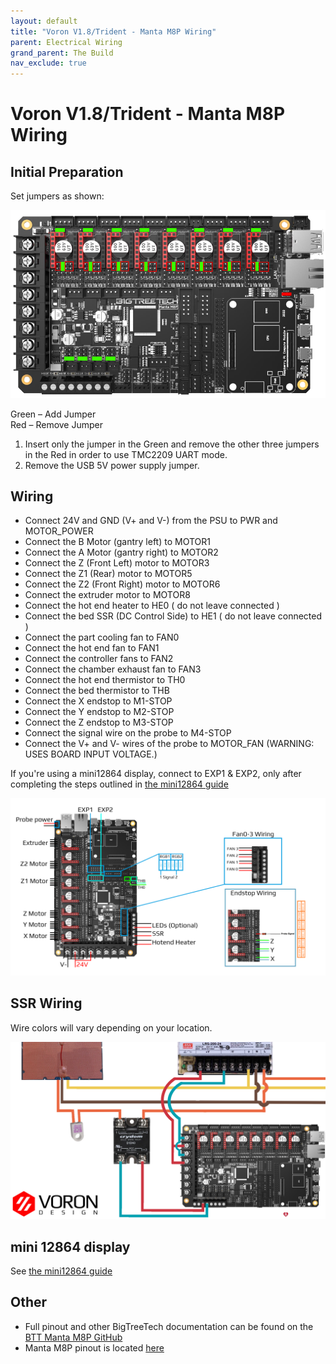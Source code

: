 ```yaml
---
layout: default
title: "Voron V1.8/Trident - Manta M8P Wiring"
parent: Electrical Wiring
grand_parent: The Build
nav_exclude: true
---
```


# Voron V1.8/Trident - Manta M8P Wiring

## Initial Preparation

Set jumpers as shown:

![Manta M8P Preparation](./images/m8p-initial-preparation.png)

Green – Add Jumper  
Red – Remove Jumper

1. Insert only the jumper in the Green and remove the other three jumpers in the Red in order to use TMC2209 UART mode.
2. Remove the USB 5V power supply jumper.

## Wiring

* Connect 24V and GND (V+ and V-) from the PSU to PWR and MOTOR_POWER
* Connect the B Motor (gantry left) to MOTOR1
* Connect the A Motor (gantry right) to MOTOR2
* Connect the Z (Front Left) motor to MOTOR3
* Connect the Z1 (Rear) motor to MOTOR5
* Connect the Z2 (Front Right) motor to MOTOR6
* Connect the extruder motor to MOTOR8
* Connect the hot end heater to HE0  ( do not leave connected )
* Connect the bed SSR (DC Control Side) to HE1 ( do not leave connected )
* Connect the part cooling fan to FAN0
* Connect the hot end fan to FAN1
* Connect the controller fans to FAN2
* Connect the chamber exhaust fan to  FAN3
* Connect the hot end thermistor to TH0
* Connect the bed thermistor to THB
* Connect the X endstop to M1-STOP
* Connect the Y endstop to M2-STOP
* Connect the Z endstop to M3-STOP
* Connect the signal wire on the probe to M4-STOP
* Connect the V+ and V- wires of the probe to MOTOR_FAN (WARNING: USES BOARD INPUT VOLTAGE.)

If you're using a mini12864 display, connect to EXP1 & EXP2, only after completing the steps outlined in [the mini12864 guide](./mini12864_klipper_guide.md)

![Manta M8P Trident wiring](./images/M8P_Trident_Wiring.png)

## SSR Wiring

Wire colors will vary depending on your location.

![Manta M8P Solid State Relay wiring](./images/M8P-ssr-wiring.png)

## mini 12864 display

See [the mini12864 guide](./mini12864_klipper_guide.md)

## Other

* Full pinout and other BigTreeTech documentation can be found on the [BTT Manta M8P GitHub](https://github.com/bigtreetech/Manta-M8P)
* Manta M8P pinout is located [here](https://github.com/bigtreetech/Manta-M8P/blob/master/Hardware/BIGTREETECH%20MANTA%20M8P%20V1.0%20PinOut.png)
